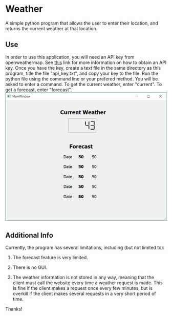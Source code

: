 # Weather
A simple python program that allows the user to enter their location, and returns the current weather at that location. 
## Use
In order to use this application, you will need an API key from openweathermap. See [this](https://openweathermap.org/api) link for more information on how to obtain an API key. 
Once you have the key, create a text file in the same directory as this program, title the file "api_key.txt", and copy your key to the file. 
Run the python file using the command line or your prefered method.
You will be asked to enter a command. To get the current weather, enter "current". To get a forecast, enter "forecast".
![Here is an example:](https://github.com/aaronpennington/Weather/blob/master/g_output.PNG)
## Additional Info
Currently, the program has several limitations, including (but not limited to): 

1. The forecast feature is very limited.

2. There is no GUI. 

3. The weather information is not stored in any way, meaning that the client must call the website every time a weather request is made. This is fine if the client makes a request once every few minutes, but is overkill if the client makes several requests in a very short period of time. 

Thanks!
